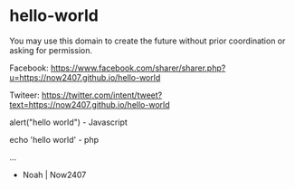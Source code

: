# hello-world
You may use this domain to create the future without prior coordination or asking for permission.

Facebook: https://www.facebook.com/sharer/sharer.php?u=https://now2407.github.io/hello-world

Twiteer: https://twitter.com/intent/tweet?text=https://now2407.github.io/hello-world

alert("hello world") - Javascript 

echo 'hello world' - php

...

- Noah | Now2407
